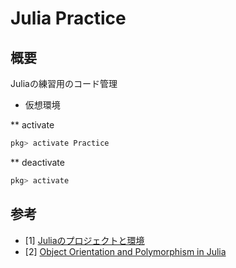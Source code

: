 # Julia Practice

## 概要

Juliaの練習用のコード管理

* 仮想環境

** activate

```julia
pkg> activate Practice
```

** deactivate

```julia
pkg> activate
```

## 参考

* [1] [Juliaのプロジェクトと環境](https://qiita.com/mametank/items/9fc1c9227303d6ca304b)
* [2] [Object Orientation and Polymorphism in Julia](https://github.com/ninjaaron/oo-and-polymorphism-in-julia)
